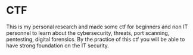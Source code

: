 # CTF
This is my personal research and made some ctf for beginners and non IT personnel to learn about the cybersecurity, threats, port scanning, pentesting, digital forensics. By the practice of this ctf you will be able to have strong foundation on the IT security.
